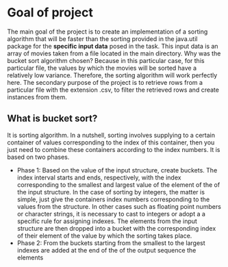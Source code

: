 # Goal of project
The main goal of the project is to create an implementation of a sorting algorithm that will be faster than the sorting provided in the java.util package for the **specific input data** posed in the task. This input data is an array of movies taken from a file located in the main directory. Why was the bucket sort algorithm chosen? Because in this particular case, for this particular file, the values by which the movies will be sorted have a relatively low variance. Therefore, the sorting algorithm will work perfectly here.
The secondary purpose of the project is to retrieve rows from a particular file with the extension .csv, to filter the retrieved rows and create instances from them. 
## What is bucket sort?
It is sorting algorithm. In a nutshell, sorting involves supplying to a certain
container of values corresponding to the index of this container, then you just need to combine these containers according to the
index numbers. It is based on two phases.
* Phase 1: Based on the value of the input structure, create buckets. The index interval starts and ends, respectively, with the index corresponding to the smallest and largest value of the element of the
of the input structure. In the case of sorting by integers, the matter is simple, just
give the containers index numbers corresponding to the values from the structure. In other cases
such as floating point numbers or character strings, it is necessary to cast to integers or adopt a
a specific rule for assigning indexes. The elements from the input structure are then dropped into a
bucket with the corresponding index of their element of the value by which the sorting takes place.
* Phase 2: From the buckets starting from the smallest to the largest indexes are added at the end of the
of the output sequence the elements


